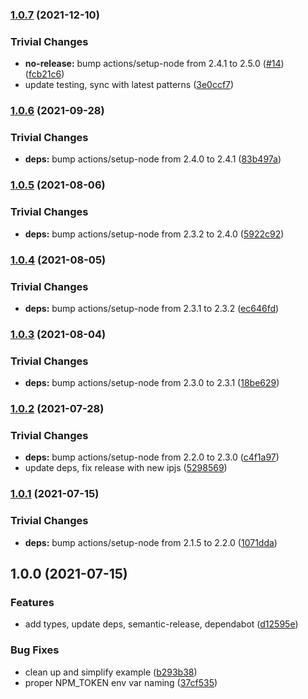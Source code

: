 ### [1.0.7](https://github.com/multiformats/js-blake2/compare/v1.0.6...v1.0.7) (2021-12-10)


### Trivial Changes

* **no-release:** bump actions/setup-node from 2.4.1 to 2.5.0 ([#14](https://github.com/multiformats/js-blake2/issues/14)) ([fcb21c6](https://github.com/multiformats/js-blake2/commit/fcb21c63d4795e16aaf1bda02ee5e024b39c7357))
* update testing, sync with latest patterns ([3e0ccf7](https://github.com/multiformats/js-blake2/commit/3e0ccf7ccc91e2d724be5dd0837cf2895be4deab))

### [1.0.6](https://github.com/multiformats/js-blake2/compare/v1.0.5...v1.0.6) (2021-09-28)


### Trivial Changes

* **deps:** bump actions/setup-node from 2.4.0 to 2.4.1 ([83b497a](https://github.com/multiformats/js-blake2/commit/83b497a1d1f09a35b8eebb486073ea321d9df9de))

### [1.0.5](https://github.com/multiformats/js-blake2/compare/v1.0.4...v1.0.5) (2021-08-06)


### Trivial Changes

* **deps:** bump actions/setup-node from 2.3.2 to 2.4.0 ([5922c92](https://github.com/multiformats/js-blake2/commit/5922c92e7801e05b7a497ae86a2e90c08721cfa2))

### [1.0.4](https://github.com/multiformats/js-blake2/compare/v1.0.3...v1.0.4) (2021-08-05)


### Trivial Changes

* **deps:** bump actions/setup-node from 2.3.1 to 2.3.2 ([ec646fd](https://github.com/multiformats/js-blake2/commit/ec646fd33d7ec1e9eb8159bc799ea2f908f04e54))

### [1.0.3](https://github.com/multiformats/js-blake2/compare/v1.0.2...v1.0.3) (2021-08-04)


### Trivial Changes

* **deps:** bump actions/setup-node from 2.3.0 to 2.3.1 ([18be629](https://github.com/multiformats/js-blake2/commit/18be62978221500b1268e708b2aeb7c7bd3f973e))

### [1.0.2](https://github.com/multiformats/js-blake2/compare/v1.0.1...v1.0.2) (2021-07-28)


### Trivial Changes

* **deps:** bump actions/setup-node from 2.2.0 to 2.3.0 ([c4f1a97](https://github.com/multiformats/js-blake2/commit/c4f1a97195d35c00ed899b4f62f09a6d0e7174b0))
* update deps, fix release with new ipjs ([5298569](https://github.com/multiformats/js-blake2/commit/5298569e5bdc0270901b53672be278fd3ad02ab5))

### [1.0.1](https://github.com/multiformats/js-blake2/compare/v1.0.0...v1.0.1) (2021-07-15)


### Trivial Changes

* **deps:** bump actions/setup-node from 2.1.5 to 2.2.0 ([1071dda](https://github.com/multiformats/js-blake2/commit/1071ddad3d504e089dac34163d13e36cb85a3b35))

## 1.0.0 (2021-07-15)


### Features

* add types, update deps, semantic-release, dependabot ([d12595e](https://github.com/multiformats/js-blake2/commit/d12595e60739e52eef3c7569a46063b3cf8a6686))


### Bug Fixes

* clean up and simplify example ([b293b38](https://github.com/multiformats/js-blake2/commit/b293b38d8cf042a2df71c8e60944b5fbc171bb18))
* proper NPM_TOKEN env var naming ([37cf535](https://github.com/multiformats/js-blake2/commit/37cf5350f690c2d8456e2c85904894676e74bdea))
